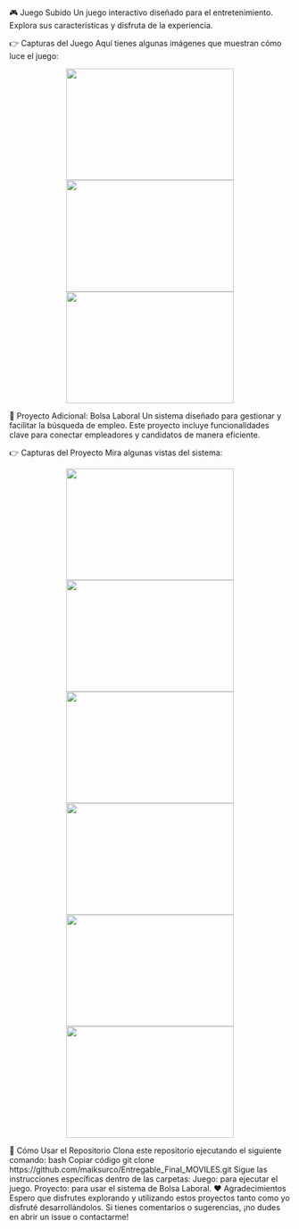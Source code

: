 🎮 Juego Subido
Un juego interactivo diseñado para el entretenimiento.
Explora sus características y disfruta de la experiencia.

👉 Capturas del Juego
Aquí tienes algunas imágenes que muestran cómo luce el juego:

<p align="center"> <img src="https://github.com/user-attachments/assets/6bb57f15-6af3-4d3b-b939-05738f9989c1" width="300" height="200"> <img src="https://github.com/user-attachments/assets/9e711f84-08be-46ad-b411-7a4635bcef89" width="300" height="200"> <img src="https://github.com/user-attachments/assets/f04c7ae4-98ba-40d6-a503-d1cc67686969" width="300" height="200"> </p>
📂 Proyecto Adicional: Bolsa Laboral
Un sistema diseñado para gestionar y facilitar la búsqueda de empleo.
Este proyecto incluye funcionalidades clave para conectar empleadores y candidatos de manera eficiente.

👉 Capturas del Proyecto
Mira algunas vistas del sistema:

<p align="center"> <img src="https://github.com/user-attachments/assets/034f8262-13e5-4600-878d-cce019473b93" width="300" height="200"> <img src="https://github.com/user-attachments/assets/f0f3c050-c162-4f0f-b103-42e12300991f" width="300" height="200"> <img src="https://github.com/user-attachments/assets/b9df7eb2-482c-4045-a0fa-d7256f1c6157" width="300" height="200"> <img src="https://github.com/user-attachments/assets/770d6f2d-a693-47e0-8ee8-eb8444d24313" width="300" height="200"> <img src="https://github.com/user-attachments/assets/68e3daa3-f40a-45d0-b879-c83066ef9237" width="300" height="200"> <img src="https://github.com/user-attachments/assets/cc96e9fc-6abf-47f6-b839-2ae21e9f13d3" width="300" height="200"> </p>
🚀 Cómo Usar el Repositorio
Clona este repositorio ejecutando el siguiente comando:
bash
Copiar código
git clone https://github.com/maiksurco/Entregable_Final_MOVILES.git
Sigue las instrucciones específicas dentro de las carpetas:
Juego: para ejecutar el juego.
Proyecto: para usar el sistema de Bolsa Laboral.
❤️ Agradecimientos
Espero que disfrutes explorando y utilizando estos proyectos tanto como yo disfruté desarrollándolos.
Si tienes comentarios o sugerencias, ¡no dudes en abrir un issue o contactarme!
